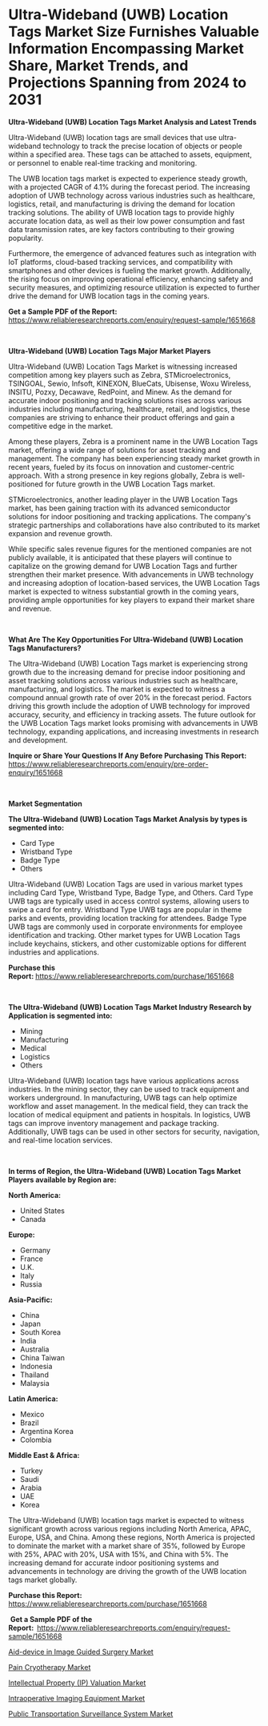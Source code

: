 <p><h1>Ultra-Wideband (UWB) Location Tags Market Size Furnishes Valuable Information Encompassing Market Share, Market Trends, and Projections Spanning from 2024 to 2031</h1></p><p><strong>Ultra-Wideband (UWB) Location Tags Market Analysis and Latest Trends</strong></p>
<p><p>Ultra-Wideband (UWB) location tags are small devices that use ultra-wideband technology to track the precise location of objects or people within a specified area. These tags can be attached to assets, equipment, or personnel to enable real-time tracking and monitoring.</p><p>The UWB location tags market is expected to experience steady growth, with a projected CAGR of 4.1% during the forecast period. The increasing adoption of UWB technology across various industries such as healthcare, logistics, retail, and manufacturing is driving the demand for location tracking solutions. The ability of UWB location tags to provide highly accurate location data, as well as their low power consumption and fast data transmission rates, are key factors contributing to their growing popularity.</p><p>Furthermore, the emergence of advanced features such as integration with IoT platforms, cloud-based tracking services, and compatibility with smartphones and other devices is fueling the market growth. Additionally, the rising focus on improving operational efficiency, enhancing safety and security measures, and optimizing resource utilization is expected to further drive the demand for UWB location tags in the coming years.</p></p>
<p><strong>Get a Sample PDF of the Report:&nbsp;</strong> <a href="https://www.reliableresearchreports.com/enquiry/request-sample/1651668">https://www.reliableresearchreports.com/enquiry/request-sample/1651668</a></p>
<p>&nbsp;</p>
<p><strong>Ultra-Wideband (UWB) Location Tags Major Market Players</strong></p>
<p><p>Ultra-Wideband (UWB) Location Tags Market is witnessing increased competition among key players such as Zebra, STMicroelectronics, TSINGOAL, Sewio, Infsoft, KINEXON, BlueCats, Ubisense, Woxu Wireless, INSITU, Pozxy, Decawave, RedPoint, and Minew. As the demand for accurate indoor positioning and tracking solutions rises across various industries including manufacturing, healthcare, retail, and logistics, these companies are striving to enhance their product offerings and gain a competitive edge in the market.</p><p>Among these players, Zebra is a prominent name in the UWB Location Tags market, offering a wide range of solutions for asset tracking and management. The company has been experiencing steady market growth in recent years, fueled by its focus on innovation and customer-centric approach. With a strong presence in key regions globally, Zebra is well-positioned for future growth in the UWB Location Tags market.</p><p>STMicroelectronics, another leading player in the UWB Location Tags market, has been gaining traction with its advanced semiconductor solutions for indoor positioning and tracking applications. The company's strategic partnerships and collaborations have also contributed to its market expansion and revenue growth.</p><p>While specific sales revenue figures for the mentioned companies are not publicly available, it is anticipated that these players will continue to capitalize on the growing demand for UWB Location Tags and further strengthen their market presence. With advancements in UWB technology and increasing adoption of location-based services, the UWB Location Tags market is expected to witness substantial growth in the coming years, providing ample opportunities for key players to expand their market share and revenue.</p></p>
<p>&nbsp;</p>
<p><strong>What Are The Key Opportunities For Ultra-Wideband (UWB) Location Tags Manufacturers?</strong></p>
<p><p>The Ultra-Wideband (UWB) Location Tags market is experiencing strong growth due to the increasing demand for precise indoor positioning and asset tracking solutions across various industries such as healthcare, manufacturing, and logistics. The market is expected to witness a compound annual growth rate of over 20% in the forecast period. Factors driving this growth include the adoption of UWB technology for improved accuracy, security, and efficiency in tracking assets. The future outlook for the UWB Location Tags market looks promising with advancements in UWB technology, expanding applications, and increasing investments in research and development.</p></p>
<p><strong>Inquire or Share Your Questions If Any Before Purchasing This Report:</strong> <a href="https://www.reliableresearchreports.com/enquiry/pre-order-enquiry/1651668">https://www.reliableresearchreports.com/enquiry/pre-order-enquiry/1651668</a></p>
<p>&nbsp;</p>
<p><strong>Market Segmentation</strong></p>
<p><strong>The Ultra-Wideband (UWB) Location Tags Market Analysis by types is segmented into:</strong></p>
<p><ul><li>Card Type</li><li>Wristband Type</li><li>Badge Type</li><li>Others</li></ul></p>
<p><p>Ultra-Wideband (UWB) Location Tags are used in various market types including Card Type, Wristband Type, Badge Type, and Others. Card Type UWB tags are typically used in access control systems, allowing users to swipe a card for entry. Wristband Type UWB tags are popular in theme parks and events, providing location tracking for attendees. Badge Type UWB tags are commonly used in corporate environments for employee identification and tracking. Other market types for UWB Location Tags include keychains, stickers, and other customizable options for different industries and applications.</p></p>
<p><strong>Purchase this Report:&nbsp;</strong><a href="https://www.reliableresearchreports.com/purchase/1651668">https://www.reliableresearchreports.com/purchase/1651668</a></p>
<p>&nbsp;</p>
<p><strong>The Ultra-Wideband (UWB) Location Tags Market Industry Research by Application is segmented into:</strong></p>
<p><ul><li>Mining</li><li>Manufacturing</li><li>Medical</li><li>Logistics</li><li>Others</li></ul></p>
<p><p>Ultra-Wideband (UWB) location tags have various applications across industries. In the mining sector, they can be used to track equipment and workers underground. In manufacturing, UWB tags can help optimize workflow and asset management. In the medical field, they can track the location of medical equipment and patients in hospitals. In logistics, UWB tags can improve inventory management and package tracking. Additionally, UWB tags can be used in other sectors for security, navigation, and real-time location services.</p></p>
<p>&nbsp;</p>
<p><strong>In terms of Region, the Ultra-Wideband (UWB) Location Tags Market Players available by Region are:</strong></p>
<p>
    <p> <strong> North America: </strong>
        <ul>
            <li>United States</li>
            <li>Canada</li>
        </ul>
        </p> 
    <p> <strong> Europe: </strong>
        <ul>
            <li>Germany</li>
            <li>France</li>
            <li>U.K.</li>
            <li>Italy</li>
            <li>Russia</li>
        </ul>
        </p> 
    <p> <strong> Asia-Pacific: </strong>
        <ul>
            <li>China</li>
            <li>Japan</li>
            <li>South Korea</li>
            <li>India</li>
            <li>Australia</li>
            <li>China Taiwan</li>
            <li>Indonesia</li>
            <li>Thailand</li>
            <li>Malaysia</li>
        </ul>
        </p> 
    <p> <strong> Latin America: </strong>
        <ul>
            <li>Mexico</li>
            <li>Brazil</li>
            <li>Argentina Korea</li>
            <li>Colombia</li>
        </ul>
        </p> 
    <p> <strong> Middle East & Africa: </strong>
        <ul>
            <li>Turkey</li>
            <li>Saudi</li>
            <li>Arabia</li>
            <li>UAE</li>
            <li>Korea</li>
        </ul>
    </p>
    </p>
<p><p>The Ultra-Wideband (UWB) location tags market is expected to witness significant growth across various regions including North America, APAC, Europe, USA, and China. Among these regions, North America is projected to dominate the market with a market share of 35%, followed by Europe with 25%, APAC with 20%, USA with 15%, and China with 5%. The increasing demand for accurate indoor positioning systems and advancements in technology are driving the growth of the UWB location tags market globally.</p></p>
<p><strong>Purchase this Report: </strong><a href="https://www.reliableresearchreports.com/purchase/1651668">https://www.reliableresearchreports.com/purchase/1651668</a></p>
<p>&nbsp;<strong>Get a Sample PDF of the Report:&nbsp;&nbsp;</strong><a href="https://www.reliableresearchreports.com/enquiry/request-sample/1651668">https://www.reliableresearchreports.com/enquiry/request-sample/1651668</a></p>
<p><strong></strong></p>
<p><p><a href="https://medium.com/@sarinaking2023/aid-device-in-image-guided-surgery-market-size-market-outlook-and-market-forecast-2024-to-2031-f5e3fc9df9b2">Aid-device in Image Guided Surgery Market</a></p><p><a href="https://medium.com/@sarinaking2023/pain-cryotherapy-market-insight-market-trends-growth-forecasted-from-2024-to-2031-fa8d0da9374d">Pain Cryotherapy Market</a></p><p><a href="https://github.com/mharielmesa/Market-Research-Report-List-1/blob/main/intellectual-property-ip-valuation-market.md">Intellectual Property (IP) Valuation Market</a></p><p><a href="https://medium.com/@sarinaking2023/intraoperative-imaging-equipment-market-analysis-its-cagr-market-segmentation-and-global-industry-a4c4555cc38b">Intraoperative Imaging Equipment Market</a></p><p><a href="https://github.com/suaretopek9/Market-Research-Report-List-1/blob/main/public-transportation-surveillance-system-market.md">Public Transportation Surveillance System Market</a></p></p>